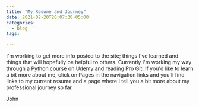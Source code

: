 ```yaml
---
title: "My Resume and Journey"
date: 2021-02-20T20:07:30-05:00
categories:
  - blog
tags:

---
```


I'm working to get more info posted to the site; things I've learned and things that will hopefully be helpful to others. Currently I'm working my way through a Python course on Udemy and reading Pro Git. If you'd like to learn a bit more about me, click on Pages in the navigation links and you'll find links to my current resume and a page where I tell you a bit more about my professional journey so far.

John
